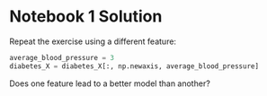 # Notebook 1 Solution

Repeat the exercise using a different feature:

```python
average_blood_pressure = 3
diabetes_X = diabetes_X[:, np.newaxis, average_blood_pressure]
```

Does one feature lead to a better model than another?
